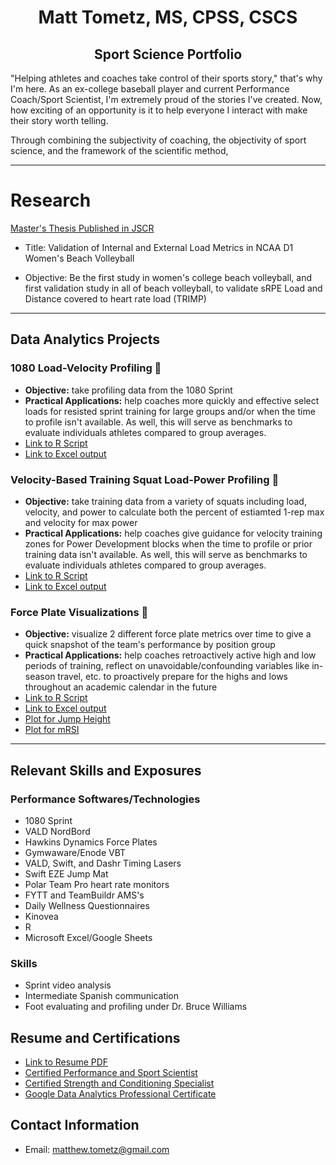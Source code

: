 <h1 align="center">Matt Tometz, MS, CPSS, CSCS</h1>
<h2 align="center">Sport Science Portfolio</h2>

"Helping athletes and coaches take control of their sports story," that's why I'm here. As an ex-college baseball player and current Performance Coach/Sport Scientist, I'm extremely proud of the stories I've created. Now, how exciting of an opportunity is it to help everyone I interact with make their story worth telling.

Through combining the subjectivity of coaching, the objectivity of sport science, and the framework of the scientific method, 

---

# Research

[Master's Thesis Published in JSCR](Matt_Tometz_Thesis_JSCR.pdf)

- Title: Validation of Internal and External Load Metrics in NCAA D1 Women's Beach Volleyball

- Objective: Be the first study in women's college beach volleyball, and first validation study in all of beach volleyball, to validate sRPE Load and Distance covered to heart rate load (TRIMP)

---

## Data Analytics Projects
### 1080 Load-Velocity Profiling 👟
- **Objective:** take profiling data from the 1080 Sprint
- **Practical Applications:** help coaches more quickly and effective select loads for resisted sprint training for large groups and/or when the time to profile isn't available. As well, this will serve as benchmarks to evaluate individuals athletes compared to group averages.
- [Link to R Script](LVP_1080_r_script.R)
- [Link to Excel output](LVP_grou_averages.csv)

### Velocity-Based Training Squat Load-Power Profiling 💪
- **Objective:** take training data from a variety of squats including load, velocity, and power to calculate both the percent of estiamted 1-rep max and velocity for max power
- **Practical Applications:** help coaches give guidance for velocity training zones for Power Development blocks when the time to profile or prior training data isn't available. As well, this will serve as benchmarks to evaluate individuals athletes compared to group averages.
- [Link to R Script](Squat_Power_R_Script.R)
- [Link to Excel output](Squat_Power_Results.csv)
    
### Force Plate Visualizations 🐰
- **Objective:** visualize 2 different force plate metrics over time to give a quick snapshot of the team's performance by position group
- **Practical Applications:** help coaches retroactively active high and low periods of training, reflect on unavoidable/confounding variables like in-season travel, etc. to proactively prepare for the highs and lows throughout an academic calendar in the future
- [Link to R Script](Force_Plate_Viz_R_Script.R)
- [Link to Excel output](Force_Plate_Results_Table.csv)
- [Plot for Jump Height](Jump_Height_Plot.png)
- [Plot for mRSI](mRSI_Plot.png)

---

## Relevant Skills and  Exposures
### Performance Softwares/Technologies
- 1080 Sprint
- VALD NordBord
- Hawkins Dynamics Force Plates
- Gymwaware/Enode VBT
- VALD, Swift, and Dashr Timing Lasers
- Swift EZE Jump Mat
- Polar Team Pro heart rate monitors
- FYTT and TeamBuildr AMS's
- Daily Wellness Questionnaires
- Kinovea
- R
- Microsoft Excel/Google Sheets

### Skills
- Sprint video analysis
- Intermediate Spanish communication
- Foot evaluating and profiling under Dr. Bruce Williams

## Resume and Certifications
- [Link to Resume PDF](MattTometzResume.pdf)
- [Certified Performance and Sport Scientist](Matt_Toemtz_NSCA_ID.pdf)
- [Certified Strength and Conditioning Specialist](Matt_Toemtz_NSCA_ID.pdf)
- [Google Data Analytics Professional Certificate](Matt_Tometz_Google_Data_Analytics_Certificate.pdf)

## Contact Information
- Email: [matthew.tometz@gmail.com](matthew.tometz@gmail.com)
